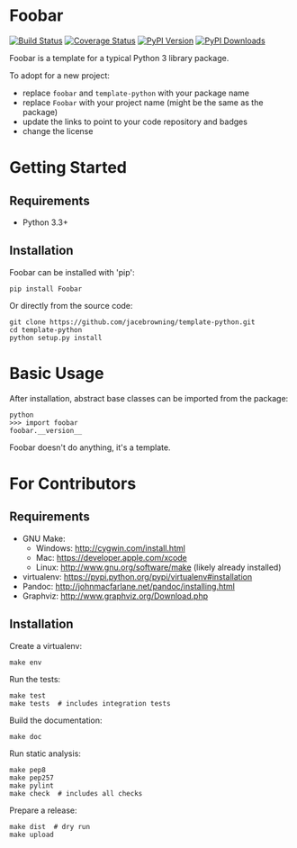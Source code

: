 Foobar
======

[![Build Status](http://img.shields.io/travis/jacebrowning/template-python/master.svg)](https://travis-ci.org/jacebrowning/template-python)
[![Coverage Status](http://img.shields.io/coveralls/jacebrowning/template-python/master.svg)](https://coveralls.io/r/jacebrowning/template-python)
[![PyPI Version](http://img.shields.io/pypi/v/foobar.svg)](https://pypi.python.org/pypi/foobar)
[![PyPI Downloads](http://img.shields.io/pypi/dm/foobar.svg)](https://pypi.python.org/pypi/foobar)

Foobar is a template for a typical Python 3 library package.

To adopt for a new project:

* replace `foobar` and `template-python` with your package name
* replace `Foobar` with your project name (might be the same as the package)
* update the links to point to your code repository and badges
* change the license



Getting Started
===============

Requirements
------------

* Python 3.3+


Installation
------------

Foobar can be installed with 'pip':

    pip install Foobar

Or directly from the source code:

    git clone https://github.com/jacebrowning/template-python.git
    cd template-python
    python setup.py install



Basic Usage
===========

After installation, abstract base classes can be imported from the package:

    python
    >>> import foobar
    foobar.__version__

Foobar doesn't do anything, it's a template.



For Contributors
================

Requirements
------------

* GNU Make:
    * Windows: http://cygwin.com/install.html
    * Mac: https://developer.apple.com/xcode
    * Linux: http://www.gnu.org/software/make (likely already installed)
* virtualenv: https://pypi.python.org/pypi/virtualenv#installation
* Pandoc: http://johnmacfarlane.net/pandoc/installing.html
* Graphviz: http://www.graphviz.org/Download.php


Installation
------------

Create a virtualenv:

    make env

Run the tests:

    make test
    make tests  # includes integration tests

Build the documentation:

    make doc

Run static analysis:

    make pep8
    make pep257
    make pylint
    make check  # includes all checks

Prepare a release:

    make dist  # dry run
    make upload
